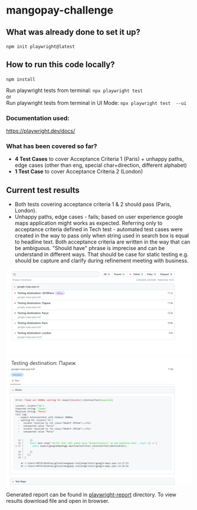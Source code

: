 # mangopay-challenge
## What was already done to set it up?
 `npm init playwright@latest`

## How to run this code locally?

`npm install`



Run playwright tests from terminal: `npx playwright test`  
or   
Run playwright tests from terminal in UI Mode: `npx playwright test  --ui`


### Documentation used:

https://playwright.dev/docs/


### What has been covered so far?

- **4 Test Cases** to cover  Acceptance Criteria 1 (Paris) + unhappy paths, edge cases (other than eng, special char+direction, different alphabet)  
- **1 Test Case** to cover Acceptance Criteria 2 (London)  


## Current test results  
- Both tests covering acceptance criteria 1 & 2 should pass (Paris, London).
- Unhappy paths, edge cases - fails; based on user experience google maps application might works as expected. Referring only to acceptance criteria defined in Tech test - automated test cases were created in the way to pass only when string used in search box is equal to headline text.
Both acceptance criteria are written in the way that can be ambiguous. "Should have" phrase is imprecise and can be understand in different ways. That should be case for static testing e.g. should be capture and clarify during refinement meeting with business.



<img src="png/test_results.png">

<img src="png/test_result_Paris.png">  

Generated report can be found in [playwright-report](playwright-report) directory. To view results download file and open in browser.
